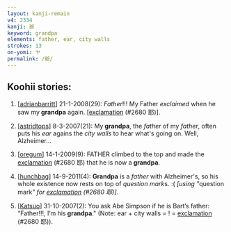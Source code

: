 ```yaml
---
layout: kanji-remain
v4: 2334
kanji: 爺
keyword: grandpa
elements: father, ear, city walls
strokes: 13
on-yomi: ヤ
permalink: /爺/
---
```


## Koohii stories: 

1) [<a href="http://kanji.koohii.com/profile/adrianbarritt">adrianbarritt</a>] 21-1-2008(29): <em>Father</em>!!! My Father <em>exclaimed</em> when he saw my<strong> grandpa</strong> again. [<a href="../v4/2680.html">exclamation</a> (#2680 耶)].

2) [<a href="http://kanji.koohii.com/profile/astridtops">astridtops</a>] 8-3-2007(21): My<strong> grandpa</strong>, the <em>father</em> of my <em>father</em>, often puts his <em>ear</em> agains the <em>city walls</em> to hear what&#039;s going on. Well, Alzheimer...

3) [<a href="http://kanji.koohii.com/profile/oregum">oregum</a>] 14-1-2009(9): FATHER climbed to the top and made the <a href="../v4/2680.html">exclamation</a> (#2680 耶) that he is now a<strong> grandpa</strong>.

4) [<a href="http://kanji.koohii.com/profile/hunchbag">hunchbag</a>] 14-9-2011(4): <strong>Grandpa</strong> is a <em>father</em> with Alzheimer&#039;s, so his whole existence now rests on top of <em>question mark</em>s. :( <em>[using &quot;</em>question mark<em>&quot; for <a href="../v4/2680.html">exclamation</a> (#2680 耶)]</em>.

5) [<a href="http://kanji.koohii.com/profile/Katsuo">Katsuo</a>] 31-10-2007(2): You ask Abe Simpson if he is Bart’s father: “Father!!!, I’m his<strong> grandpa</strong>.&quot; (Note: ear + city walls = ! = <a href="../v4/2680.html">exclamation</a> (#2680 耶)).

